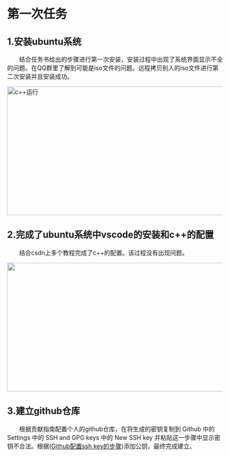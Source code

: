 # 第一次任务
<h2>1.安装ubuntu系统</h2>
	<p style="text-indent:2em">结合任务书给出的步骤进行第一次安装，安装过程中出现了系统界面显示不全的问题。在QQ群里了解到可能是iso文件的问题。远程拷贝别人的iso文件进行第二次安装并且安装成功。</p>
	<img src= "D:\rm\ubuntu.png"alt="c++运行" width="600" height="300">
<h2>2.完成了ubuntu系统中vscode的安装和c++的配置</h2>
<p style="text-indent:2em">结合csdn上多个教程完成了c++的配置。该过程没有出现问题。</p>
<img src=[ "D:\rm\c++图.png"alt="c++运行"](https://github.com/MAKKAPAKKA-DYC/-/blob/main/c%2B%2B%E5%9B%BE.png) width="600" height="300">
<h2>3.建立github仓库</h2>
<p style="text-indent:2em">根据贡献指南配置个人的github仓库，在将生成的密钥复制到 Github 中的 Settings 中的 SSH and GPG keys 中的 New SSH key 并粘贴这一步骤中显示密钥不合法。根据(<a href="https://blog.csdn.net/weixin_42310154/article/details/118340458" title="示例网站" target="_blank">Github配置ssh key的步骤</a>)添加公钥，最终完成建立。</p>
